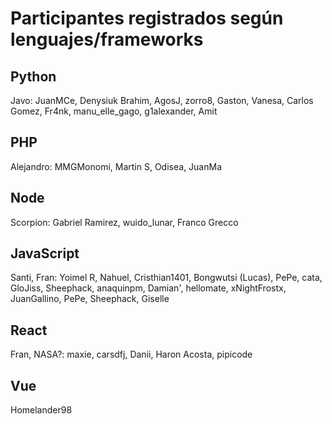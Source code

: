 # Participantes registrados según lenguajes/frameworks

## Python

Javo: JuanMCe, Denysiuk Brahim, AgosJ, zorro8, Gaston, Vanesa, Carlos Gomez, Fr4nk, manu_elle_gago, g1alexander, Amit

## PHP

Alejandro: MMGMonomi, Martin S, Odisea, JuanMa

## Node

Scorpion: Gabriel Ramirez, wuido_lunar, Franco Grecco

## JavaScript

Santi, Fran: Yoimel R, Nahuel, Cristhian1401, Bongwutsi (Lucas), PePe, cata, GloJiss, Sheephack, anaquinpm, 
Damian', hellomate, xNightFrostx, JuanGallino, PePe, Sheephack, Giselle

## React

Fran, NASA?: maxie, carsdfj, Danii, Haron Acosta, pipicode

## Vue 

Homelander98

